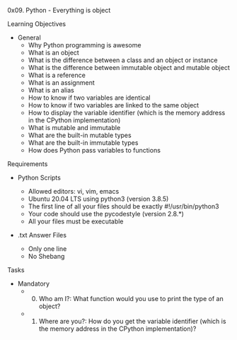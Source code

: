 0x09. Python - Everything is object

Learning Objectives
- General
	- Why Python programming is awesome
	- What is an object
	- What is the difference between a class and an object or instance
	- What is the difference between immutable object and mutable object
	- What is a reference
	- What is an assignment
	- What is an alias
	- How to know if two variables are identical
	- How to know if two variables are linked to the same object
	- How to display the variable identifier (which is the memory address in the CPython implementation)
	- What is mutable and immutable
	- What are the built-in mutable types
	- What are the built-in immutable types
	- How does Python pass variables to functions


Requirements
- Python Scripts
	- Allowed editors: vi, vim, emacs
	- Ubuntu 20.04 LTS using python3 (version 3.8.5)
	- The first line of all your files should be exactly #!/usr/bin/python3
	- Your code should use the pycodestyle (version 2.8.*)
	- All your files must be executable

- .txt Answer Files
	- Only one line
	- No Shebang


Tasks
- Mandatory
	- 0. Who am I?: What function would you use to print the type of an object?
	- 1. Where are you?: How do you get the variable identifier (which is the memory address in the CPython implementation)?
